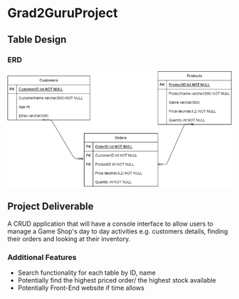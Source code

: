 # Grad2GuruProject

## Table Design

### ERD

![](gitResources/Project%20ERD.png)


## Project Deliverable

A CRUD application that will have a console interface to allow users to manage a Game Shop's day to day activities e.g. customers details, finding their orders and looking at their inventory.

### Additional Features
 - Search functionality for each table by ID, name
 - Potentially find the highest priced order/ the highest stock available
 - Potentially Front-End website if time allows
